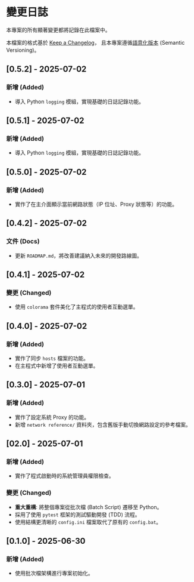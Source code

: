 # 變更日誌

本專案的所有顯著變更都將記錄在此檔案中。

本檔案的格式基於 [Keep a Changelog](https://keepachangelog.com/zh-TW/1.0.0/)，
且本專案遵循[語意化版本](https://semver.org/lang/zh-TW/) (Semantic Versioning)。

## [0.5.2] - 2025-07-02

### 新增 (Added)
- 導入 Python `logging` 模組，實現基礎的日誌記錄功能。

## [0.5.1] - 2025-07-02

### 新增 (Added)
- 導入 Python `logging` 模組，實現基礎的日誌記錄功能。

## [0.5.0] - 2025-07-02

### 新增 (Added)
- 實作了在主介面顯示當前網路狀態（IP 位址、Proxy 狀態等）的功能。

## [0.4.2] - 2025-07-02

### 文件 (Docs)
- 更新 `ROADMAP.md`，將改善建議納入未來的開發路線圖。

## [0.4.1] - 2025-07-02

### 變更 (Changed)
- 使用 `colorama` 套件美化了主程式的使用者互動選單。

## [0.4.0] - 2025-07-02

### 新增 (Added)
- 實作了同步 `hosts` 檔案的功能。
- 在主程式中新增了使用者互動選單。

## [0.3.0] - 2025-07-01

### 新增 (Added)
- 實作了設定系統 Proxy 的功能。
- 新增 `network reference/` 資料夾，包含舊版手動切換網路設定的參考檔案。

## [02.0] - 2025-07-01

### 新增 (Added)
- 實作了程式啟動時的系統管理員權限檢查。

### 變更 (Changed)
- **重大重構**: 將整個專案從批次檔 (Batch Script) 遷移至 Python。
- 採用了使用 `pytest` 框架的測試驅動開發 (TDD) 流程。
- 使用結構更清晰的 `config.ini` 檔案取代了原有的 `config.bat`。

## [0.1.0] - 2025-06-30

### 新增 (Added)
- 使用批次檔架構進行專案初始化。

